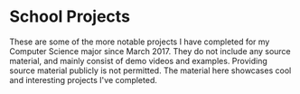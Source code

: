 # School Projects

These are some of the more notable projects I have completed for my Computer Science major since March 2017. They do not include
any source material, and mainly consist of demo videos and examples. Providing source material publicly is not permitted. The 
material here showcases cool and interesting projects I've completed.
